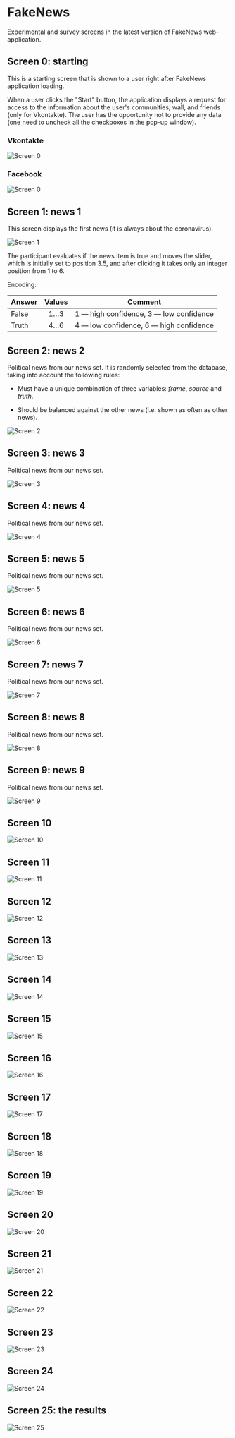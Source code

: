# FakeNews

Experimental and survey screens in the latest version of FakeNews web-application.

## Screen 0: starting

This is a starting screen that is shown to a user right after FakeNews
application loading. 

When a user clicks the "Start" button, the application displays a request for access
to the information about the user's communities, wall, and friends (only for
Vkontakte). The user has the opportunity not to provide any data (one
need to uncheck all the checkboxes in the pop-up window).

### Vkontakte

![Screen 0](screenshots/screen0-vk.png)

### Facebook

![Screen 0](screenshots/screen0-fb.png)

## Screen 1: news 1

This screen displays the first news (it is always about the coronavirus).

![Screen 1](screenshots/screen1.png)

The participant evaluates if the news item is true and moves the slider, which
is initially set to position 3.5, and after clicking it takes only an integer
position from 1 to 6.

Encoding:

| Answer |  Values   | Comment     |
|--------|:---------:|-------------|
| False  | 1…3       | 1 — high confidence, 3 — low confidence |
| Truth  | 4…6       | 4 — low confidence, 6 — high confidence |

## Screen 2: news 2

Political news from our news set. It is randomly selected from the database,
taking into account the following rules:

* Must have a unique combination of three variables: _frame_, _source_ and
  _truth_.

* Should be balanced against the other news (i.e. shown as often as other news).

![Screen 2](screenshots/screen2.png)

## Screen 3: news 3

Political news from our news set.

![Screen 3](screenshots/screen3.png)

## Screen 4: news 4

Political news from our news set.

![Screen 4](screenshots/screen4.png)

## Screen 5: news 5

Political news from our news set.

![Screen 5](screenshots/screen5.png)

## Screen 6: news 6

Political news from our news set.

![Screen 6](screenshots/screen6.png)

## Screen 7: news 7

Political news from our news set.

![Screen 7](screenshots/screen7.png)

## Screen 8: news 8

Political news from our news set.

![Screen 8](screenshots/screen8.png)

## Screen 9: news 9

Political news from our news set.

![Screen 9](screenshots/screen9.png)

## Screen 10

![Screen 10](screenshots/screen10.png)

## Screen 11

![Screen 11](screenshots/screen11.png)

## Screen 12

![Screen 12](screenshots/screen12.png)

## Screen 13

![Screen 13](screenshots/screen13.png)

## Screen 14

![Screen 14](screenshots/screen14.png)

## Screen 15

![Screen 15](screenshots/screen15.png)

## Screen 16

![Screen 16](screenshots/screen16.png)

## Screen 17

![Screen 17](screenshots/screen17.png)

## Screen 18

![Screen 18](screenshots/screen18.png)

## Screen 19

![Screen 19](screenshots/screen19.png)

## Screen 20

![Screen 20](screenshots/screen20.png)

## Screen 21

![Screen 21](screenshots/screen21.png)

## Screen 22

![Screen 22](screenshots/screen22.png)

## Screen 23

![Screen 23](screenshots/screen23.png)

## Screen 24

![Screen 24](screenshots/screen24.png)

## Screen 25: the results

![Screen 25](screenshots/screen25.png)

